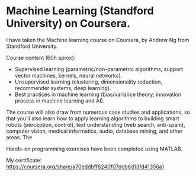 # Machine Learning (Standford University) on Coursera.

I have taken the Machine learning course on Coursera, by Andrew Ng from Standford University. 

Course content (60h aprox):
- Supervised learning (parametric/non-parametric algorithms, support vector machines, kernels, neural networks). 
- Unsupervised learning (clustering, dimensionality reduction, recommender systems, deep learning). 
- Best practices in machine learning (bias/variance theory; innovation process in machine learning and AI). 

The course will also draw from numerous case studies and applications, so that you'll also learn how to apply learning algorithms to building smart robots (perception, control), text understanding (web search, anti-spam), computer vision, medical informatics, audio, database mining, and other areas. The

Hands-on programming exercises have been completed using MATLAB.

My certificate: https://coursera.org/share/a70eddbff6240f07dcb6d13fd41356a1
